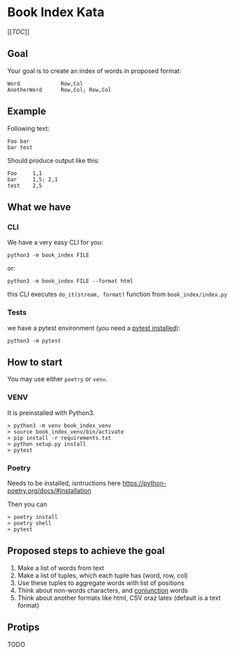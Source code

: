 # Book Index Kata

[[_TOC_]]

## Goal

Your goal is to create an index of words in proposed format:

```
Word             Row,Col
AnotherWord      Row,Col; Row,Col
```

## Example

Following text:

```
Foo bar
bar test
```

Should produce output like this:

```
Foo     1,1
bar     1,5; 2,1
test    2,5
```

## What we have

### CLI

We have a very easy CLI for you:

```
python3 -m book_index FILE
```

or:

```
python3 -m book_index FILE --format html
```

this CLI executes `do_it(stream, format)` function from `book_index/index.py`

### Tests

we have a pytest environment (you need a [pytest installed](https://docs.pytest.org/en/stable/getting-started.html#install-pytest)):

```
python3 -m pytest
```

## How to start

You may use either `poetry` or `venv`.

### VENV

It is preinstalled with Python3.

```shell
> python3 -m venv book_index_venv
> source book_index_venv/bin/activate
> pip install -r requirements.txt
> python setup.py install
> pytest
```

### Poetry

Needs to be installed, isntructions here https://python-poetry.org/docs/#installation

Then you can
```
> poetry install
> poetry shell
> pytest
```


## Proposed steps to achieve the goal

1. Make a list of words from text
2. Make a list of tuples, which each tuple has (word, row, col)
3. Use these tuples to aggregate words with list of positions
4. Think about non-words characters, and [conjunction](https://en.wikipedia.org/wiki/Conjunction_%28grammar%29) words
5. Think about another formats like html, CSV oraz latex (default is a text format)

## Protips

TODO
